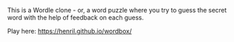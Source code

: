 This is a Wordle clone - or, a word puzzle where you try to guess the secret word with the
help of feedback on each guess.

Play here: https://henril.github.io/wordbox/
